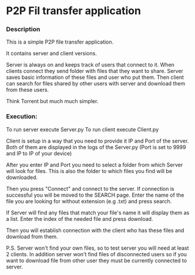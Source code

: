 # P2P Fil transfer application

### Description

This is a simple P2P file transfer application.

It contains server and client versions. 

Server is always on and keeps track of users that connect to it.
When clients connect they send folder with files that they want to share.
Server saves basic information of these files and user who put them.
Then client can search for files shared by other users with server and download them from these users.

Think Torrent but much much simpler.

### Execution:

To run server execute Server.py
To run client execute Client.py

Client is setup in a way that you need to provide it IP and Port of the server. 
Both of them are displayed in the logs of the Server.py (Port is set to 9999 and IP to IP of your device)

After you enter IP and Port you need to select a folder from which Server will look for files.
This is also the folder to which files you find will be downloaded.

Then you press "Connect" and connect to the server. If connection is successful you will be moved to the SEARCH page.
Enter the name of the file you are looking for without extension (e.g .txt) and press search.

If Server will find any files that match your file's name it will display them as a list.
Enter the index of the needed file and press download.

Then you will establish connection with the client who has these files and download from them.


P.S. Server won't find your own files, so to test server you will need at least 2 clients. 
In addition server won't find files of disconnected users so if you want to download file from other user
they must be currently connected to server.

